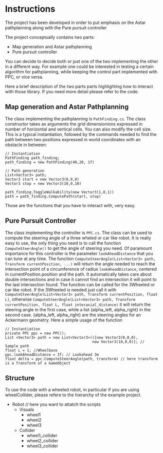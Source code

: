 # Instructions
The project has been developed in order to put emphasis on the Astar pathplanning along with the Pure pursuit controller

The project conceptually contains two parts:
- Map generation and Astar pathplanning
- Pure pursuit controller

You can decide to decide both or just one of the two implementing the other in a different way. For example one could be interested in testing a certain algorithm for pathplanning, while keeping the control part implemented with PPC, or vice versa.

Here a brief description of the two parts parts highlighting how to interact with those library. If you need more detail please refer to the code.

## Map generation and Astar Pathplanning
The class implementing the pathplanning is `PathFinding.cs`.  The class constructor takes as arguments the grid dimensionions expressed in number of horizontal and vertical cells. You can also modify the cell size. This is a typical instantiation, followed by the commands needed to find the path between two positions expressed in world coordinates with an obstacle in between:
``` 
// Instantiation
PathFinding path_finding;
path_finding = new PathFinding(40,20, 1f)

// Path generation
List<Vector3> path;
Vector3 start = new Vector3(0,0,0)
Vector3 stop = new Vector3(10,0,10)

path_finding.ToggleWalkability(new Vector3(1,0,1))
path = path_finding.ComputePath(start, stop)
```

Those are the functions that you have to interact with, very easy.

## Pure Pursuit Controller
The class implementing the controller is `PPC.cs`. The class can be used to compute the steering angle of a three wheled or car like robot. It is really easy to use, the only thing you need is to call the function `ComputeSteerAngle()` to get the angle of steering you need. Of paramount importance for this controller is the parameter `lookAheadDistance` that you can tune at any time. The function `ComputeSteerAngle(List<Vector3> path, Transform currentPosition, ...)` will return the angle needed to reach the intersection point of a circumference of radius `lookAheadDistance`, centered in currentPosition.position and the path. It automatically takes care about double intersections and in case it cannot find an intersection it will point to the last intersection found. The function can be called for the 3Wheeled or car like robot. If the 3Wheeled is needed just call it with `ComputeSteerAngle(List<Vector3> path, Transform currentPosition, float L)`, otherwise `ComputeSteerAngle(List<Vector3> path, Transform currentPosition, float L, float interaxial_distance)` it will return the steering angle in the first case, while a list {alpha_left, alpha_right} in the second case. {alpha_left, alpha_right} are the steering angles for an Ackermann geometry. Here a simple usage of the function
``` 
// Instantiation
private PPC ppc = new PPC(); 
List <Vector3> path = new List<Vector3>(){new Vector3(0,0,0),
                                        new Vector3(10,0,0)}; // Sample path
float L = 1; //Wheelbase
ppc.lookAheadDistance = 3f; // Lookahead 3m
float delta = ppc.ComputeSteerAngle(path, transform) // here transform is a Transform of a GameObject

```


## Structure
To use the code with a wheeled robot, in particular if you are using wheelCollider, please refere to the hierarchy of the example project.
- Robot // here you want to attatch the scripts
    - Visuals
        - wheel1
        - wheel2
        - wheel3
    - Collider
        - wheel1_collider
        - wheel2_collider
        - wheel3_collider



